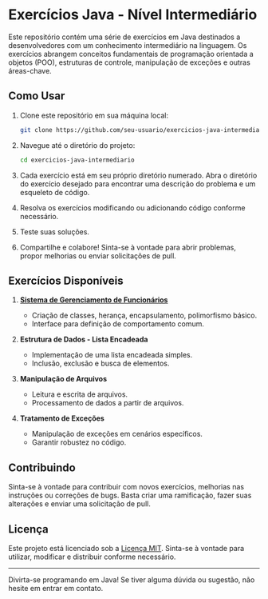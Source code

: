 # Exercícios Java - Nível Intermediário

Este repositório contém uma série de exercícios em Java destinados a desenvolvedores com um conhecimento intermediário na linguagem. Os exercícios abrangem conceitos fundamentais de programação orientada a objetos (POO), estruturas de controle, manipulação de exceções e outras áreas-chave.

## Como Usar

1. Clone este repositório em sua máquina local:

    ```bash
    git clone https://github.com/seu-usuario/exercicios-java-intermediario.git
    ```

2. Navegue até o diretório do projeto:

    ```bash
    cd exercicios-java-intermediario
    ```

3. Cada exercício está em seu próprio diretório numerado. Abra o diretório do exercício desejado para encontrar uma descrição do problema e um esqueleto de código.

4. Resolva os exercícios modificando ou adicionando código conforme necessário.

5. Teste suas soluções.

6. Compartilhe e colabore! Sinta-se à vontade para abrir problemas, propor melhorias ou enviar solicitações de pull.

## Exercícios Disponíveis

1. **[Sistema de Gerenciamento de Funcionários](https://github.com/souzarayane/Exercicios-Java-intermediario/tree/main/src/exercicio01)**
   - Criação de classes, herança, encapsulamento, polimorfismo básico.
   - Interface para definição de comportamento comum.

2. **Estrutura de Dados - Lista Encadeada**
   - Implementação de uma lista encadeada simples.
   - Inclusão, exclusão e busca de elementos.

3. **Manipulação de Arquivos**
   - Leitura e escrita de arquivos.
   - Processamento de dados a partir de arquivos.

4. **Tratamento de Exceções**
   - Manipulação de exceções em cenários específicos.
   - Garantir robustez no código.

## Contribuindo

Sinta-se à vontade para contribuir com novos exercícios, melhorias nas instruções ou correções de bugs. Basta criar uma ramificação, fazer suas alterações e enviar uma solicitação de pull.

## Licença

Este projeto está licenciado sob a [Licença MIT](LICENSE). Sinta-se à vontade para utilizar, modificar e distribuir conforme necessário.

---

Divirta-se programando em Java! Se tiver alguma dúvida ou sugestão, não hesite em entrar em contato.
